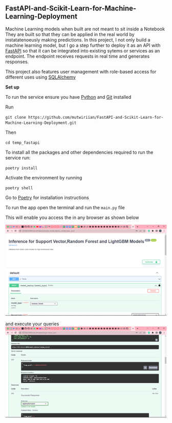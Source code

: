 ## FastAPI-and-Scikit-Learn-for-Machine-Learning-Deployment
Machine Learning models when built are not meant to sit inside a Notebook
They are built so that they can be applied in the real world by instatatenoeusly
making predictions. In this project, I not only build a machine learning model, but I go a step further to deploy it as an API with [FastAPI](https://fastapi.tiangolo.com/lo/) so 
that it can be integrated into existing sytems or services as an endpoint. The endpoint receives requests in real time
and generates responses. 

This project also features user management with role-based access for different uses using [SQLAlchemy](https://docs.sqlalchemy.org/en/14/orm/tutorial.html)

**Set up**

To run the service ensure you have [Python](https://www.python.org/downloads/) and [Git](https://git-scm.com/downloads) installed

Run 

`git clone https://github.com/mutwiriian/FastAPI-and-Scikit-Learn-for-Machine-Learning-Deployment.git`

Then 

`cd temp_fastapi`

To install all the packages and other dependencies required to run the service run: 

`poetry install`

Activate the environment by running 

`poetry shell`

Go to [Poetry](https://python-poetry.org/docs/) for installation instructions

To run the app open the terminal and run the `main.py` file

This will enable you access the in any browser as shown below

![Alt text](assets/Screenshot%20(14).png)

and execute your queries
![Alt text](assets/Screenshot%20(15).png)
